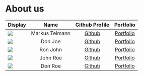 # About us

Display |      Name      | Github Profile | Portfolio 
--------|:--------------:|:--------------:|:---------:
![](https://via.placeholder.com/100.png?text=Photo) | Markus Teimann | [Github](https://github.com/) | [Portfolio](docs/team/johndoe.md)
![](https://via.placeholder.com/100.png?text=Photo) |    Don Joe     | [Github](https://github.com/) | [Portfolio](docs/team/johndoe.md)
![](https://via.placeholder.com/100.png?text=Photo) |    Ron John    | [Github](https://github.com/) | [Portfolio](docs/team/johndoe.md)
![](https://via.placeholder.com/100.png?text=Photo) |    John Roe    | [Github](https://github.com/) | [Portfolio](docs/team/johndoe.md)
![](https://via.placeholder.com/100.png?text=Photo) |    Don Roe     | [Github](https://github.com/) | [Portfolio](docs/team/johndoe.md)
